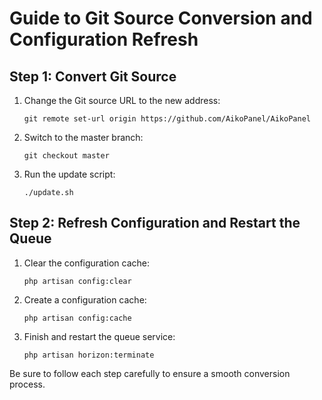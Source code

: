 # Guide to Git Source Conversion and Configuration Refresh

## Step 1: Convert Git Source
1. Change the Git source URL to the new address:
   ```
   git remote set-url origin https://github.com/AikoPanel/AikoPanel
   ```
2. Switch to the master branch:
   ```
   git checkout master
   ```
3. Run the update script:
   ```
   ./update.sh
   ```

## Step 2: Refresh Configuration and Restart the Queue
1. Clear the configuration cache:
   ```
   php artisan config:clear
   ```
2. Create a configuration cache:
   ```
   php artisan config:cache
   ```
3. Finish and restart the queue service:
   ```
   php artisan horizon:terminate
   ``` 

Be sure to follow each step carefully to ensure a smooth conversion process.